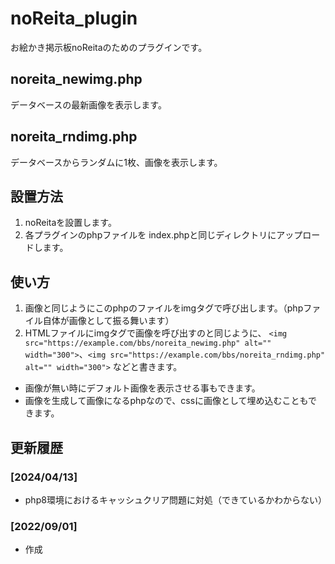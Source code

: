 # noReita_plugin

お絵かき掲示板noReitaのためのプラグインです。

## noreita_newimg.php

データベースの最新画像を表示します。

## noreita_rndimg.php

データベースからランダムに1枚、画像を表示します。

## 設置方法

1. noReitaを設置します。
2. 各プラグインのphpファイルを index.phpと同じディレクトリにアップロードします。

## 使い方

1. 画像と同じようにこのphpのファイルをimgタグで呼び出します。（phpファイル自体が画像として振る舞います）
2. HTMLファイルにimgタグで画像を呼び出すのと同じように、 `<img src="https://example.com/bbs/noreita_newimg.php" alt="" width="300">`、`<img src="https://example.com/bbs/noreita_rndimg.php" alt="" width="300">` などと書きます。

- 画像が無い時にデフォルト画像を表示させる事もできます。
- 画像を生成して画像になるphpなので、cssに画像として埋め込むこともできます。

## 更新履歴

### [2024/04/13]

- php8環境におけるキャッシュクリア問題に対処（できているかわからない）

### [2022/09/01]

- 作成
